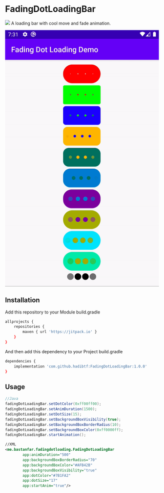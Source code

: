 # FadingDotLoadingBar
[![](https://jitpack.io/v/hadibtf/FadingDotLoadingBar.svg)](https://jitpack.io/#hadibtf/FadingDotLoadingBar)
A loading bar with cool move and fade animation.

![demo.gif](https://raw.githubusercontent.com/hadibtf/FadingDotLoadingBar/master/demo.gif "Demo Gif") 

## Installation

Add this repository to your Module build.gradle

```bash
allprojects {
    repositories {
        maven { url 'https://jitpack.io' }
    }
}
```
And then add this dependency to your Project build.gradle

```bash
dependencies {
    implementation 'com.github.hadibtf:FadingDotLoadingBar:1.0.0'
}
```

## Usage

```Java
//Java
fadingDotLoadingBar.setDotColor(0xff00ff00);
fadingDotLoadingBar.setAnimDuration(1500);
fadingDotLoadingBar.setDotSize(15);
fadingDotLoadingBar.setBackgroundBoxVisibility(true);
fadingDotLoadingBar.setBackgroundBoxBorderRadius(10);
fadingDotLoadingBar.setBackgroundBoxColor(0xff0000ff);
fadingDotLoadingBar.startAnimation();
```

```xml
//XML
<me.bastanfar.fadingdotloading.FadingDotLoadingBar
        app:animDuration="500"
        app:backgroundBoxBorderRadius="70"
        app:backgroundBoxColor="#AFB42B"
        app:backgroundBoxVisibility="true"
        app:dotColor="#7B1FA2"
        app:dotSize="17"
        app:startAnim="true"/>
```
